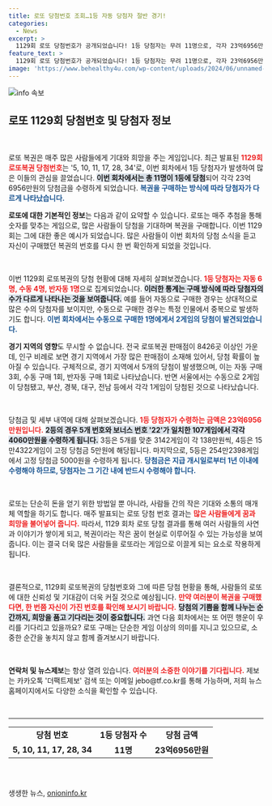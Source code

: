 ```yaml
---
title: 로또 당첨번호 조회…1등 자동 당첨자 절반 경기!
categories:
  - News
excerpt: >
  1129회 로또 당첨번호가 공개되었습니다! 1등 당첨자는 무려 11명으로, 각자 23억6956만원을 손에 쥐게 됐습니다. 자동, 수동, 반자동 구매 방식별 당첨자도 주목받고 있는 가운데, 대박의 주인공이 누가 될지 궁금합니다.
feature_text: >
  1129회 로또 당첨번호가 공개되었습니다! 1등 당첨자는 무려 11명으로, 각자 23억6956만원을 손에 쥐게 됐습니다. 자동, 수동, 반자동 구매 방식별 당첨자도 주목받고 있는 가운데, 대박의 주인공이 누가 될지 궁금합니다.
image: 'https://www.behealthy4u.com/wp-content/uploads/2024/06/unnamed-file.png'
---
```


<p><img src="https://www.behealthy4u.com/wp-content/uploads/2024/06/unnamed-file.png" alt="info 속보" /></p>

<h2 data-ke-size="size26">로또 1129회 당첨번호 및 당첨자 정보</h2>

<p data-ke-size="size16">&nbsp;</p>

<p>로또 복권은 매주 많은 사람들에게 기대와 희망을 주는 게임입니다. 최근 발표된 <b><span style="color: #ee2323;">1129회 로또복권 당첨번호</span></b>는 '5, 10, 11, 17, 28, 34'로, 이번 회차에서 1등 당첨자가 발생하여 많은 이들의 관심을 끌었습니다. <b><span style="background-color: #21538527;">이번 회차에서는 총 11명이 1등에 당첨</span></b>되어 각각 23억6956만원의 당첨금을 수령하게 되었습니다. <b><span style="color: #1a5490;">복권을 구매하는 방식에 따라 당첨자가 다르게 나타났습니다.</span></b></p>

<p><b>로또에 대한 기본적인 정보</b>는 다음과 같이 요약할 수 있습니다. 로또는 매주 추첨을 통해 숫자를 맞추는 게임으로, 많은 사람들이 당첨을 기대하며 복권을 구매합니다. 이번 1129회는 그에 대한 좋은 예시가 되었습니다. 많은 사람들이 이번 회차의 당첨 소식을 듣고 자신이 구매했던 복권의 번호를 다시 한 번 확인하게 되었을 것입니다. </p>

<p data-ke-size="size16">&nbsp;</p>

<p>이번 1129회 로또복권의 당첨 현황에 대해 자세히 살펴보겠습니다. <b><span style="color: #ee2323;">1등 당첨자는 자동 6명, 수동 4명, 반자동 1명</span></b>으로 집계되었습니다. <b><span style="background-color: #21538527;">이러한 통계는 구매 방식에 따라 당첨자의 수가 다르게 나타나는 것을 보여줍니다.</span></b> 예를 들어 자동으로 구매한 경우는 상대적으로 많은 수의 당첨자를 보이지만, 수동으로 구매한 경우는 특정 인물에서 중복으로 발생하기도 합니다. <b><span style="color: #1a5490;">이번 회차에서는 수동으로 구매한 1명에게서 2게임의 당첨이 발견되었습니다.</span></b></p>

<p><b>경기 지역의 영향</b>도 무시할 수 없습니다. 전국 로또복권 판매점이 8426곳 이상인 가운데, 인구 비례로 보면 경기 지역에서 가장 많은 판매점이 소재해 있어서, 당첨 확률이 높아질 수 있습니다. 구체적으로, 경기 지역에서 5개의 당첨이 발생했으며, 이는 자동 구매 3회, 수동 구매 1회, 반자동 구매 1회로 나타났습니다. 반면 서울에서는 수동으로 2게임이 당첨됐고, 부산, 경북, 대구, 전남 등에서 각각 1게임이 당첨된 것으로 나타났습니다. </p>

<p data-ke-size="size16">&nbsp;</p>

<p>당첨금 및 세부 내역에 대해 살펴보겠습니다. <b><span style="color: #ee2323;">1등 당첨자가 수령하는 금액은 23억6956만원입니다.</span></b> <b><span style="background-color: #21538527;">2등의 경우 5개 번호와 보너스 번호 '22'가 일치한 107게임에서 각각 4060만원을 수령하게 됩니다.</span></b> 3등은 5개를 맞춘 3142게임이 각 138만원씩, 4등은 15만4322게임이 고정 당첨금 5만원에 해당됩니다. 마지막으로, 5등은 254만2398게임에서 고정 당첨금 5000원을 수령하게 됩니다. <b><span style="color: #1a5490;">당첨금은 지급 개시일로부터 1년 이내에 수령해야 하므로, 당첨자는 그 기간 내에 반드시 수령해야 합니다.</span></b></p>

<p data-ke-size="size16">&nbsp;</p>

<p>로또는 단순히 돈을 얻기 위한 방법일 뿐 아니라, 사람들 간의 작은 기대와 소통의 매개체 역할을 하기도 합니다. 매주 발표되는 로또 당첨 번호 결과는 <b><span style="color: #ee2323;">많은 사람들에게 꿈과 희망을 불어넣어 줍니다.</span></b> 따라서, 1129 회차 로또 당첨 결과를 통해 여러 사람들의 사연과 이야기가 쌓이게 되고, 복권이라는 작은 꿈이 현실로 이루어질 수 있는 가능성을 보여줍니다. 이는 결국 더욱 많은 사람들을 로또라는 게임으로 이끌게 되는 요소로 작용하게 됩니다.</p>

<p data-ke-size="size16">&nbsp;</p>

<p>결론적으로, 1129회 로또복권의 당첨번호와 그에 따른 당첨 현황을 통해, 사람들의 로또에 대한 신뢰성 및 기대감이 더욱 커질 것으로 예상됩니다. <b><span style="color: #ee2323;">만약 여러분이 복권을 구매했다면, 한 번쯤 자신이 가진 번호를 확인해 보시기 바랍니다.</span></b> <b><span style="background-color: #21538527;">당첨의 기쁨을 함께 나누는 순간까지, 희망을 품고 기다리는 것이 중요합니다.</span></b>  과연 다음 회차에서는 또 어떤 행운이 우리를 기다리고 있을까요? 로또 구매는 단순한 게임 이상의 의미를 지니고 있으므로, 소중한 순간을 놓치지 않고 함께 즐겨보시기 바랍니다.</p>

<p data-ke-size="size16">&nbsp;</p>

<p><b>연락처 및 뉴스제보</b>는 항상 열려 있습니다. <b><span style="color: #ee2323;">여러분의 소중한 이야기를 기다립니다.</span></b> 제보는 카카오톡 '더팩트제보' 검색 또는 이메일 jebo@tf.co.kr를 통해 가능하며, 저희 뉴스 홈페이지에서도 다양한 소식을 확인할 수 있습니다. </p>

<p data-ke-size="size16">&nbsp;</p>

<hr>

<table style="border-spacing: 0px; border-collapse: collapse; width: 100%; height: 73px;">
  <tbody>
    <tr>
      <td style="text-align: center; height: 17px;"><b>당첨 번호</b></td>
      <td style="text-align: center; height: 17px;"><b>1등 당첨자 수</b></td>
      <td style="text-align: center; height: 17px;"><b>당첨 금액</b></td>
    </tr>
    <tr>
      <td style="text-align: center; height: 17px;"><b>5, 10, 11, 17, 28, 34</b></td>
      <td style="text-align: center; height: 17px;"><b>11명</b></td>
      <td style="text-align: center; height: 17px;"><b>23억6956만원</b></td>
    </tr>
  </tbody>
</table> 

<p data-ke-size="size16">&nbsp;</p>
생생한 뉴스, <a href="https://onioninfo.kr" rel="dofollow">onioninfo.kr</a>


